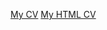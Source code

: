 [My CV](https://kohan123.github.io/rsschool-cv/cv)
[My HTML CV](https://kohan123.github.io/rsschool-cv/)